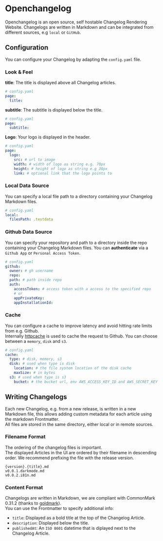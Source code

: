 # Openchangelog
Openchangelog is an open source, self hostable Changelog Rendering Website.
Changelogs are written in Markdown and can be integrated from different sources, e.g `local` or `GitHub`.

## Configuration
You can configure your Changelog by adapting the `config.yaml` file.

### Look & Feel
**title**: The title is displayed above all Changelog articles.
```yaml
# config.yaml
page:
  title:
```
**subtitle**: The subtitle is displayed below the title.
```yaml
# config.yaml
page:
  subtitle:
```
**Logo**: Your logo is displayed in the header.
```yaml
# config.yaml
page:
  logo:
    src: # url to image
    width: # width of logo as string e.g. 70px
    height: # height of logo as string e.g 30px
    link: # optional link that the logo points to
```

### Local Data Source
You can specify a local file path to a directory containing your Changelog Markdown files.
```yaml
# config.yaml
local:
  filesPath: .testdata
```
### Github Data Source
You can specify your repository and path to a directory inside the repo containing your Changelog Markdown files.
You can **authenticate** via a `Github App` or `Personal Access Token`.  
```yaml
# config.yaml
github:
  owner: # gh username
  repo:
  path: # path inside repo
  auth:
    accessToken: # access token with a access to the specified repo
    # or
    appPrivateKey:
    appInstallationId:
```

### Cache
You can configure a cache to improve latency and avoid hitting rate limits from e.g. Github.  
Internally [httpcache](https://github.com/gregjones/httpcache) is used to cache the request to Github.
You can choose between a `memory`, `disk` and `s3`.
```yaml
# config.yaml
cache: 
  type: # disk, memory, s3
  disk: # used when type is disk
    location: # the file system location of the disk cache
    maxSize: # in bytes
  s3: # used when type is s3
    bucket: # the bucket url, env AWS_ACCESS_KEY_ID and AWS_SECRET_KEY are used as credentials
```

## Writing Changelogs
Each new Changelog, e.g. from a new release, is written in a new Markdown file, this allows adding custom metadata for each article using the markdown Frontmatter.  
All files are stored in the same directory, either local or in remote sources.

### Filename Format
The ordering of the changelog files is important.  
The displayed Articles in the UI are ordered by their filename in descending order. We recommend prefixing the file with the release version.
```
{version}.{title}.md
v0.0.1.darkmode.md
v0.0.2.i81n.md
```

### Content Format
Changelogs are written in Markdown, we are compliant with CommonMark 0.31.2 (thanks to [goldmark](https://github.com/yuin/goldmark)).  
You can use the Frontmatter to specify additional info:
- `title`: Displayed as a bold title at the top of the Changelog Article.
- `description`: Displayed below the title.
- `publishedAt`: An `ISO 8601` datetime that is diplayed next to the Changelog Article.